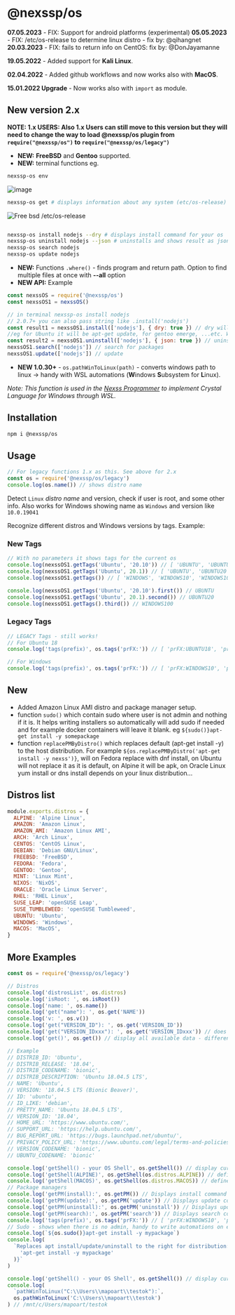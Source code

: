 # @nexssp/os

**07.05.2023** - FIX: Support for android platforms (experimental)
**05.05.2023** - FIX: /etc/os-release to determine linux distro - fix by: @qihangnet
**20.03.2023** - FIX: fails to return info on CentOS: fix by: @DonJayamanne

**19.05.2022** - Added support for **Kali Linux**.

**02.04.2022** - Added github workflows and now works also with **MacOS**.

**15.01.2022 Upgrade** - Now works also with `import` as module.

## New version 2.x

**NOTE: 1.x USERS: Also 1.x Users can still move to this version but they will need to change the way to load @nexssp/os plugin from `require("@nexssp/os")` to `require("@nexssp/os/legacy")`**

- **NEW:** **FreeBSD** and **Gentoo** supported.
- **NEW:** terminal functions eg.

```sh
nexssp-os env
```

![image](https://user-images.githubusercontent.com/53263666/119475561-8e273e00-bd4d-11eb-9b71-cdfaa62ed84e.png)

```sh
nexssp-os get # displays information about any system (etc/os-release)
```

![Free bsd /etc/os-release](https://user-images.githubusercontent.com/53263666/119468786-10f8ca80-bd47-11eb-8c10-ea71971a3cf2.png)

```sh

nexssp-os install nodejs --dry # displays install command for your os
nexssp-os uninstall nodejs --json # uninstalls and shows result as json data
nexssp-os search nodejs
nexssp-os update nodejs
```

- **NEW:** Functions `.where()` - finds program and return path. Option to find multiple files at once with **--all** option
- **NEW API:**
  Example

```js
const nexssOS = require('@nexssp/os')
const nexssOS1 = nexssOS()

// in terminal nexssp-os install nodejs
// 2.0.7+ you can also pass string like .install('nodejs')
const result1 = nexssOS1.install(['nodejs'], { dry: true }) // dry will return  the install command for the OS the command is run
//eg for Ubuntu it will be apt-get update, for gentoo emerge, ...etc. Without dry it will execute the command displayed with dry.
const result2 = nexssOS1.uninstall(['nodejs'], { json: true }) // uninstall package - json will return json data
nexssOS1.search(['nodejs']) // search for packages
nexssOS1.update(['nodejs']) // update
```

- **NEW 1.0.30+** - `os.pathWinToLinux(path)` - converts windows path to linux -> handy with WSL automations (**W**indows **S**ubsystem for **L**inux).

_Note: This function is used in the [Nexss Programmer](https://github.com/nexssp/cli) to implement Crystal Language for Windows through WSL._

## Installation

```sh
npm i @nexssp/os
```

## Usage

```js
// For legacy functions 1.x as this. See above for 2.x
const os = require('@nexssp/os/legacy')
console.log(os.name()) // shows distro name
```

Detect `Linux` _distro name_ and version, check if user is root, and some other info. Also works for Windows showing name as `Windows` and version like `10.0.19041`

Recognize different distros and Windows versions by tags.
Example:

### New Tags

```js
// With no parameters it shows tags for the current os
console.log(nexssOS1.getTags('Ubuntu', '20.10')) // [ 'UBUNTU', 'UBUNTU20', 'UBUNTU2010' ]
console.log(nexssOS1.getTags('Ubuntu', 20.1)) // [ 'UBUNTU', 'UBUNTU20', 'UBUNTU201' ]
console.log(nexssOS1.getTags()) // [ 'WINDOWS', 'WINDOWS10', 'WINDOWS100' ] current OS tags

console.log(nexssOS1.getTags('Ubuntu', '20.10').first()) // UBUNTU
console.log(nexssOS1.getTags('Ubuntu', 20.1).second()) // UBUNTU20
console.log(nexssOS1.getTags().third()) // WINDOWS100
```

### Legacy Tags

```js
// LEGACY Tags - still works!
// For Ubuntu 18
console.log('tags(prefix)', os.tags('prFX:')) // [ 'prFX:UBUNTU18', 'prFX:UBUNTU' ]

// For Windows
console.log('tags(prefix)', os.tags('prFX:')) // [ 'prFX:WINDOWS10', 'prFX:WINDOWS' ]
```

## New

- Added Amazon Linux AMI distro and package manager setup.
- function `sudo()` which contain sudo where user is not admin and nothing if it is. It helps writing installers so automatically will add sudo if needed and for example docker containers will leave it blank. eg `${sudo()}apt-get install -y somepackage`
- function `replacePMByDistro()` which replaces default (apt-get install -y) to the host distribution. For example `${os.replacePMByDistro('apt-get install -y nexss')}`, will on Fedora replace with dnf install, on Ubuntu will not replace it as it is default, on Alpine it will be apk, on Oracle Linux yum install or dns install depends on your linux distribution...

## Distros list

```js
module.exports.distros = {
  ALPINE: 'Alpine Linux',
  AMAZON: 'Amazon Linux',
  AMAZON_AMI: 'Amazon Linux AMI',
  ARCH: 'Arch Linux',
  CENTOS: 'CentOS Linux',
  DEBIAN: 'Debian GNU/Linux',
  FREEBSD: 'FreeBSD',
  FEDORA: 'Fedora',
  GENTOO: 'Gentoo',
  MINT: 'Linux Mint',
  NIXOS: 'NixOS',
  ORACLE: 'Oracle Linux Server',
  RHEL: 'RHEL Linux',
  SUSE_LEAP: 'openSUSE Leap',
  SUSE_TUMBLEWEED: 'openSUSE Tumbleweed',
  UBUNTU: 'Ubuntu',
  WINDOWS: 'Windows',
  MACOS: 'MacOS',
}
```

## More Examples

```js
const os = require('@nexssp/os/legacy')

// Distros
console.log('distrosList', os.distros)
console.log('isRoot: ', os.isRoot())
console.log('name: ', os.name())
console.log('get("name"): ', os.get('NAME'))
console.log('v: ', os.v())
console.log('get("VERSION_ID"): ', os.get('VERSION_ID'))
console.log('get("VERSION_IDxxx"): ', os.get('VERSION_IDxxx')) // does not exist so nothing is return
console.log('get()', os.get()) // display all available data - different for each distros

// Example
// DISTRIB_ID: 'Ubuntu',
// DISTRIB_RELEASE: '18.04',
// DISTRIB_CODENAME: 'bionic',
// DISTRIB_DESCRIPTION: 'Ubuntu 18.04.5 LTS',
// NAME: 'Ubuntu',
// VERSION: '18.04.5 LTS (Bionic Beaver)',
// ID: 'ubuntu',
// ID_LIKE: 'debian',
// PRETTY_NAME: 'Ubuntu 18.04.5 LTS',
// VERSION_ID: '18.04',
// HOME_URL: 'https://www.ubuntu.com/',
// SUPPORT_URL: 'https://help.ubuntu.com/',
// BUG_REPORT_URL: 'https://bugs.launchpad.net/ubuntu/',
// PRIVACY_POLICY_URL: 'https://www.ubuntu.com/legal/terms-and-policies/privacy-policy',
// VERSION_CODENAME: 'bionic',
// UBUNTU_CODENAME: 'bionic'

console.log('getShell() - your OS Shell', os.getShell()) // display current OS
console.log('getShell(ALPINE)', os.getShell(os.distros.ALPINE)) // defined OS Shell
console.log('getShell(MACOS)', os.getShell(os.distros.MACOS)) // defined OS Shell
// Package managers
console.log('getPM(install):', os.getPM()) // Displays install command
console.log('getPM(update):', os.getPM('update')) // Displays update command
console.log('getPM(uninstall):', os.getPM('uninstall')) // Displays update command
console.log('getPM(search):', os.getPM('search')) // Displays search command
console.log('tags(prefix)', os.tags('prFX:')) // [ 'prFX:WINDOWS10', 'prFX:WINDOWS' ]
// Sudo - shows when there is no admin, handy to write automations on eg. docker containers
console.log(`${os.sudo()}apt-get install -y mypackage`)
console.log(
  `Replaces apt install/update/uninstall to the right for distribution: ${os.replacePMByDistro(
    'apt-get install -y mypackage'
  )}`
)

console.log('getShell() - your OS Shell', os.getShell()) // display current OS eg /bin/bash
console.log(
  `pathWinToLinux("C:\\Users\\mapoart\\testok"):`,
  os.pathWinToLinux('C:\\Users\\mapoart\\testok')
) // /mnt/c/Users/mapoart/testok
```
